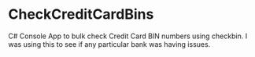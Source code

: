 # CheckCreditCardBins
C# Console App to bulk check Credit Card BIN numbers using checkbin. I was using this to see if any particular bank was having issues.
